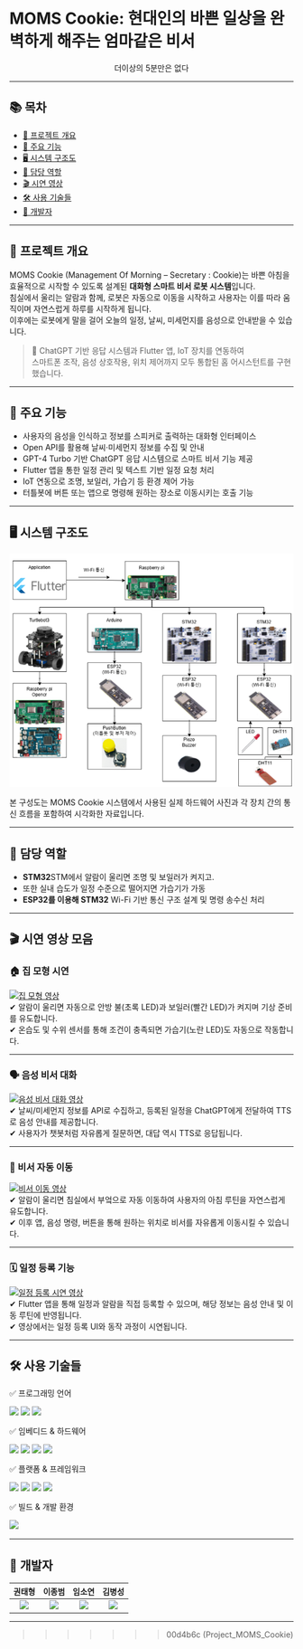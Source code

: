 # MOMS Cookie: 현대인의 바쁜 일상을 완벽하게 해주는 엄마같은 비서

<div align="center">
  <p>더이상의 5분만은 없다</p>
</div>

---

## 📚 목차

- [📌 프로젝트 개요](#-프로젝트-개요)
- [🔧 주요 기능](#-주요-기능)
- [🖥️ 시스템 구조도](#-시스템-구조도)
- [👤 담당 역할](#-담당-역할)
- [🎬 시연 영상](#-시연-영상)
- [🛠️ 사용 기술들](#-사용-기술들)
- [👥 개발자](#-개발자)

---

## 📌 프로젝트 개요

MOMS Cookie (Management Of Morning – Secretary : Cookie)는 바쁜 아침을 효율적으로 시작할 수 있도록 설계된 **대화형 스마트 비서 로봇 시스템**입니다.  
침실에서 울리는 알람과 함께, 로봇은 자동으로 이동을 시작하고 사용자는 이를 따라 움직이며 자연스럽게 하루를 시작하게 됩니다.  
이후에는 로봇에게 말을 걸어 오늘의 일정, 날씨, 미세먼지를 음성으로 안내받을 수 있습니다.

> 🤖 ChatGPT 기반 응답 시스템과 Flutter 앱, IoT 장치를 연동하여  
> 스마트폰 조작, 음성 상호작용, 위치 제어까지 모두 통합된 홈 어시스턴트를 구현했습니다.

---

## 🔧 주요 기능

- 사용자의 음성을 인식하고 정보를 스피커로 출력하는 대화형 인터페이스  
- Open API를 활용해 날씨·미세먼지 정보를 수집 및 안내  
- GPT-4 Turbo 기반 ChatGPT 응답 시스템으로 스마트 비서 기능 제공  
- Flutter 앱을 통한 일정 관리 및 텍스트 기반 일정 요청 처리  
- IoT 연동으로 조명, 보일러, 가습기 등 환경 제어 가능  
- 터틀봇에 버튼 또는 앱으로 명령해 원하는 장소로 이동시키는 호출 기능

---

## 🖥️ 시스템 구조도

![시스템 구성도](./images/moms_cookie_architecture.png)

본 구성도는 MOMS Cookie 시스템에서 사용된 실제 하드웨어 사진과 각 장치 간의 통신 흐름을 포함하여 시각화한 자료입니다.


---

## 👤 담당 역할

- **STM32**STM에서 알람이 울리면 조명 및 보일러가 켜지고.
- 또한 실내 습도가 일정 수준으로 떨어지면 가습기가  가동
- **ESP32를 이용해 STM32** Wi-Fi 기반 통신 구조 설계 및 명령 송수신 처리

---

## 🎬 시연 영상 모음

### 🏠 집 모형 시연  
[![집 모형 영상](https://img.youtube.com/vi/-xBAtXBPMFY/0.jpg)](https://www.youtube.com/watch?v=-xBAtXBPMFY)  
✔ 알람이 울리면 자동으로 안방 불(초록 LED)과 보일러(빨간 LED)가 켜지며 기상 준비를 유도합니다.  
✔ 온습도 및 수위 센서를 통해 조건이 충족되면 가습기(노란 LED)도 자동으로 작동합니다.

---

### 🗣️ 음성 비서 대화  
[![음성 비서 대화 영상](https://img.youtube.com/vi/xKy0_oODtoY/0.jpg)](https://www.youtube.com/watch?v=xKy0_oODtoY)  
✔ 날씨/미세먼지 정보를 API로 수집하고, 등록된 일정을 ChatGPT에게 전달하여 TTS로 음성 안내를 제공합니다.  
✔ 사용자가 챗봇처럼 자유롭게 질문하면, 대답 역시 TTS로 응답됩니다.

---

### 🤖 비서 자동 이동  
[![비서 이동 영상](https://img.youtube.com/vi/nr2i7ydwIy8/0.jpg)](https://www.youtube.com/watch?v=nr2i7ydwIy8)  
✔ 알람이 울리면 침실에서 부엌으로 자동 이동하여 사용자의 아침 루틴을 자연스럽게 유도합니다.  
✔ 이후 앱, 음성 명령, 버튼을 통해 원하는 위치로 비서를 자유롭게 이동시킬 수 있습니다.

---

### 🗓️ 일정 등록 기능  
[![일정 등록 시연 영상](https://i.ytimg.com/vi/-XafDlwGbOo/0.jpg)](https://www.youtube.com/watch?v=-XafDlwGbOo)  
✔ Flutter 앱을 통해 일정과 알람을 직접 등록할 수 있으며, 해당 정보는 음성 안내 및 이동 루틴에 반영됩니다.  
✔ 영상에서는 일정 등록 UI와 동작 과정이 시연됩니다.

---

## 🛠️ 사용 기술들

✅ 프로그래밍 언어

<img src="https://img.shields.io/badge/c++-00599C?style=for-the-badge&logo=c%2B%2B&logoColor=white"> <img src="https://img.shields.io/badge/c-A8B9CC?style=for-the-badge&logo=c&logoColor=white"> <img src="https://img.shields.io/badge/python-3776AB?style=for-the-badge&logo=python&logoColor=white">

✅ 임베디드 & 하드웨어

<img src="https://img.shields.io/badge/arduino-00979D?style=for-the-badge&logo=arduino&logoColor=white"> <img src="https://img.shields.io/badge/stm32-03234B?style=for-the-badge&logo=stmicroelectronics&logoColor=white"> <img src="https://img.shields.io/badge/raspberry%20pi-A22846?style=for-the-badge&logo=raspberrypi&logoColor=white"> <img src="https://img.shields.io/badge/turtlebot3-22314E?style=for-the-badge&logo=ros&logoColor=white">

✅ 플랫폼 & 프레임워크

<img src="https://img.shields.io/badge/ROS-22314E?style=for-the-badge&logo=ros&logoColor=white"> <img src="https://img.shields.io/badge/flutter-02569B?style=for-the-badge&logo=flutter&logoColor=white"> <img src="https://img.shields.io/badge/openai-412991?style=for-the-badge&logo=openai&logoColor=white"> <img src="https://img.shields.io/badge/openapi-6BA539?style=for-the-badge&logo=openapiinitiative&logoColor=white">

✅ 빌드 & 개발 환경

<img src="https://img.shields.io/badge/ubuntu-E95420?style=for-the-badge&logo=ubuntu&logoColor=white">

---

## 👥 개발자
<div align="center">

|권태형|이종범|임소연|김병성|
|:------:|:------:|:------:|:------:|
| <a href="https://github.com/k-tae"><img width="150px" style="max-width: 100%;" src="https://github.com/k-tae.png"></a> | <a href="https://github.com/whdqja1128"><img width="150px" style="max-width: 100%;" src="https://github.com/whdqja1128.png"></a> | <a href="https://github.com/imso01"><img width="150px" style="max-width: 100%;" src="https://github.com/imso01.png"></a> | <a href="https://github.com/kimbseong0814"><img width="150px" style="max-width: 100%;" src="https://github.com/kimbseong0814.png"></a> |

</div>

---
>>>>>>> 00d4b6c (Project_MOMS_Cookie)
